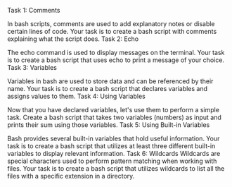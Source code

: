 Task 1: Comments

In bash scripts, comments are used to add explanatory notes or disable certain lines of code. Your task is to create a bash script with comments explaining what the script does.
Task 2: Echo

The echo command is used to display messages on the terminal. Your task is to create a bash script that uses echo to print a message of your choice.
Task 3: Variables

Variables in bash are used to store data and can be referenced by their name. Your task is to create a bash script that declares variables and assigns values to them.
Task 4: Using Variables

Now that you have declared variables, let's use them to perform a simple task. Create a bash script that takes two variables (numbers) as input and prints their sum using those variables.
Task 5: Using Built-in Variables

Bash provides several built-in variables that hold useful information. Your task is to create a bash script that utilizes at least three different built-in variables to display relevant information.
Task 6: Wildcards
Wildcards are special characters used to perform pattern matching when working with files. Your task is to create a bash script that utilizes wildcards to list all the files with a specific extension in a directory.
